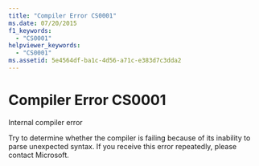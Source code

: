 ```yaml
---
title: "Compiler Error CS0001"
ms.date: 07/20/2015
f1_keywords:
  - "CS0001"
helpviewer_keywords:
  - "CS0001"
ms.assetid: 5e4564df-ba1c-4d56-a71c-e383d7c3dda2
---
```

# Compiler Error CS0001
Internal compiler error

 Try to determine whether the compiler is failing because of its inability to parse unexpected syntax. If you receive this error repeatedly, please contact Microsoft.

